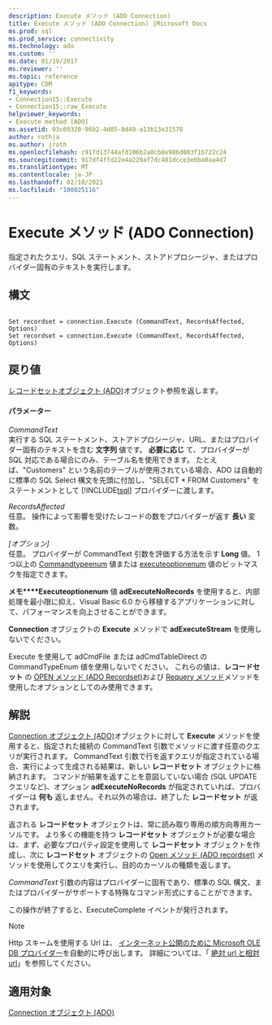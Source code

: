 ```yaml
---
description: Execute メソッド (ADO Connection)
title: Execute メソッド (ADO Connection) |Microsoft Docs
ms.prod: sql
ms.prod_service: connectivity
ms.technology: ado
ms.custom: ''
ms.date: 01/19/2017
ms.reviewer: ''
ms.topic: reference
apitype: COM
f1_keywords:
- Connection15::Execute
- Connection15::raw_Execute
helpviewer_keywords:
- Execute method [ADO]
ms.assetid: 03c69320-96b2-4d85-8d49-a13b13e31578
author: rothja
ms.author: jroth
ms.openlocfilehash: c91fd13744afd106b2a0cb8e986d803f1b722c24
ms.sourcegitcommit: 917df4ffd22e4a229af7dc481dcce3ebba0aa4d7
ms.translationtype: MT
ms.contentlocale: ja-JP
ms.lasthandoff: 02/10/2021
ms.locfileid: "100025116"
---
```

# <a name="execute-method-ado-connection"></a>Execute メソッド (ADO Connection)
指定されたクエリ、SQL ステートメント、ストアドプロシージャ、またはプロバイダー固有のテキストを実行します。  
  
## <a name="syntax"></a>構文  
  
```  
  
Set recordset = connection.Execute (CommandText, RecordsAffected, Options)  
Set recordset = connection.Execute (CommandText, RecordsAffected, Options)  
```  
  
## <a name="return-value"></a>戻り値  
 [レコードセットオブジェクト (ADO)](../../../ado/reference/ado-api/recordset-object-ado.md)オブジェクト参照を返します。  
  
#### <a name="parameters"></a>パラメーター  
 *CommandText*  
 実行する SQL ステートメント、ストアドプロシージャ、URL、またはプロバイダー固有のテキストを含む **文字列** 値です。 **必要に応じ** て、プロバイダーが SQL 対応である場合にのみ、テーブル名を使用できます。 たとえば、"Customers" という名前のテーブルが使用されている場合、ADO は自動的に標準の SQL Select 構文を先頭に付加し、"SELECT * FROM Customers" をステートメントとして [!INCLUDE[tsql](../../../includes/tsql-md.md)] プロバイダーに渡します。  
  
 *RecordsAffected*  
 任意。 操作によって影響を受けたレコードの数をプロバイダーが返す **長い** 変数。  
  
 *[オプション]*  
 任意。 プロバイダーが CommandText 引数を評価する方法を示す **Long** 値。 1つ以上の [Commandtypeenum](../../../ado/reference/ado-api/commandtypeenum.md) 値または [executeoptionenum](../../../ado/reference/ado-api/executeoptionenum.md) 値のビットマスクを指定できます。  
  
 **メモ****Executeoptionenum** 値 **adExecuteNoRecords** を使用すると、内部処理を最小限に抑え、Visual Basic 6.0 から移植するアプリケーションに対して、パフォーマンスを向上させることができます。  
  
 **Connection** オブジェクトの **Execute** メソッドで **adExecuteStream** を使用しないでください。  
  
 Execute を使用して adCmdFile または adCmdTableDirect の CommandTypeEnum 値を使用しないでください。 これらの値は、**レコードセット** の [OPEN メソッド (ADO Recordset)](../../../ado/reference/ado-api/open-method-ado-recordset.md)および [Requery メソッド](../../../ado/reference/ado-api/requery-method.md)メソッドを使用したオプションとしてのみ使用できます。  
  
## <a name="remarks"></a>解説  
 [Connection オブジェクト (ADO)](../../../ado/reference/ado-api/connection-object-ado.md)オブジェクトに対して **Execute** メソッドを使用すると、指定された接続の CommandText 引数でメソッドに渡す任意のクエリが実行されます。 CommandText 引数で行を返すクエリが指定されている場合、実行によって生成される結果は、新しい **レコードセット** オブジェクトに格納されます。 コマンドが結果を返すことを意図していない場合 (SQL UPDATE クエリなど)、オプション **adExecuteNoRecords** が指定されていれば、プロバイダーは **何も** 返しません。それ以外の場合は、終了した **レコードセット** が返されます。  
  
 返される **レコードセット** オブジェクトは、常に読み取り専用の順方向専用カーソルです。 より多くの機能を持つ **レコードセット** オブジェクトが必要な場合は、まず、必要なプロパティ設定を使用して **レコードセット** オブジェクトを作成し、次に **レコードセット** オブジェクトの [Open メソッド (ADO recordset)](../../../ado/reference/ado-api/open-method-ado-recordset.md) メソッドを使用してクエリを実行し、目的のカーソルの種類を返します。  
  
 *CommandText* 引数の内容はプロバイダーに固有であり、標準の SQL 構文、またはプロバイダーがサポートする特殊なコマンド形式にすることができます。  
  
 この操作が終了すると、ExecuteComplete イベントが発行されます。  
  
> [!NOTE]
>  Http スキームを使用する Url は、 [インターネット公開のために Microsoft OLE DB プロバイダー](../../../ado/guide/appendixes/microsoft-ole-db-provider-for-internet-publishing.md)を自動的に呼び出します。 詳細については、「 [絶対 url と相対 url](../../../ado/guide/data/absolute-and-relative-urls.md)」を参照してください。  
  
## <a name="applies-to"></a>適用対象  
 [Connection オブジェクト (ADO)](../../../ado/reference/ado-api/connection-object-ado.md)
